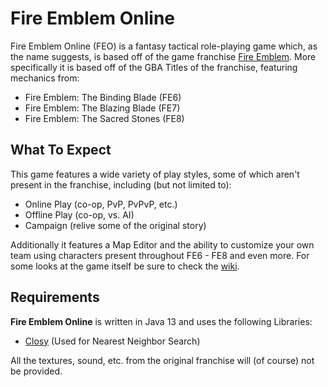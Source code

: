 # Fire Emblem Online

Fire Emblem Online (FEO) is a fantasy tactical role-playing game which, as the name suggests, is based off of the game franchise [Fire Emblem](https://de.wikipedia.org/wiki/Fire_Emblem). More specifically it is based off of the GBA Titles of the franchise, featuring mechanics from:
- Fire Emblem: The Binding Blade (FE6)
- Fire Emblem: The Blazing Blade (FE7)
- Fire Emblem: The Sacred Stones (FE8)

## What To Expect
This game features a wide variety of play styles, some of which aren't present in the franchise, including (but not limited to):
- Online Play (co-op, PvP, PvPvP, etc.)
- Offline Play (co-op, vs. AI)
- Campaign (relive some of the original story)

Additionally it features a Map Editor and the ability to customize your own team using characters present throughout FE6 - FE8 and even more. For some looks at the game itself be sure to check the [wiki](https://github.com/Ativelox/Fire-Emblem-Online/wiki).

## Requirements

**Fire Emblem Online** is written in Java 13 and uses the following Libraries:
- [Closy](https://github.com/ZabuzaW/Closy) (Used for Nearest Neighbor Search)

All the textures, sound, etc. from the original franchise will (of course) not be provided.
